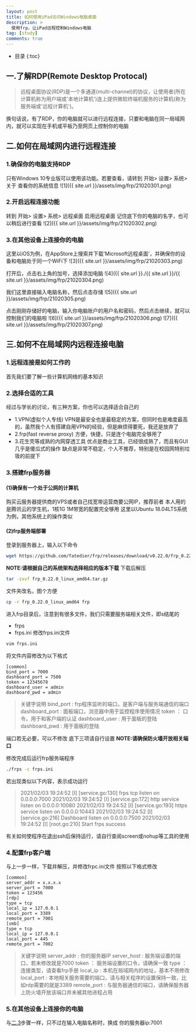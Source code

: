 ```yaml
---
layout: post
title: 如何使用iPad访问Windows电脑桌面
description: >
  使用frp，让iPad远程控制Windows电脑
tag: [study]
comments: true
---
```

* 目录
{:toc}

## 一.了解RDP(Remote Desktop Protocal)
> 远程桌面协议(RDP)是一个多通道(multi-channel)的协议，让使用者(所在计算机称为用户端或'本地计算机')连上提供微软终端机服务的计算机(称为服务端或'远程计算机')。 

换句话说，有了RDP，你的电脑就可以进行远程连接，只要和电脑在同一局域网内，就可以实现在手机或平板乃至网页上控制你的电脑

## 二.如何在局域网内进行远程连接
### 1.确保你的电脑支持RDP
只有Windows 10专业版可以使用该功能。若要查看，请转到 开始> 设置> 系统> 关于 查看你的系统信息
![1]({{ site.url }}/assets/img/frp/21020301.png)

### 2.开启远程连接功能
转到 开始> 设置> 系统> 远程桌面 启用远程桌面
记住底下你的电脑的名字，也可以稍后进行查看
![2]({{ site.url }}/assets/img/frp/21020302.png)

### 3.在其他设备上连接你的电脑
这里以iOS为例，在AppStore上搜索并下载'Microsoft远程桌面'，并确保你的设备和电脑处于同一个WiFi下
![3]({{ site.url }}/assets/img/frp/21020303.png)

打开后，点击右上角的加号，选择添加电脑
![4]({{ site.url }}./{{ site.url }}/{{ site.url }}/assets/img/frp/21020304.png)

我们这里直接输入电脑名称，然后点击存储
![5]({{ site.url }}/assets/img/frp/21020305.png)

点击刚刚存储好的电脑，输入你电脑账户的用户名和密码，然后点击继续，就可以控制我们的电脑啦
![6]({{ site.url }}/assets/img/frp/21020306.png)
![7]({{ site.url }}/assets/img/frp/21020307.png)

## 三.如何不在局域网内远程连接电脑
### 1.远程连接是如何工作的
首先我们要了解一些计算机网络的基本知识
### 2.选择合适的工具
经过与学长的讨论，有三种方案，你也可以选择适合自己的
* 1.VPN(虚拟个人专线)
    VPN是最安全也是最稳定的方案，但同时也是难度最高的，虽然我个人有搭建自用VPN的经验，但是麻烦得要死，我还是放弃了
* 2.frp(fast reverse proxy)
    方便，快捷，只是连个电脑完全够用了
* 3.花生壳等成熟的内网穿透工具
    优点是商业工具，已经很成熟了，而且有GUI几乎是傻瓜式的操作
    缺点是非常不稳定，个人不推荐，特别是在校园网特别垃圾的前提下
### 3.搭建frp服务器
#### (1)确保有一个处于公网的计算机
购买云服务器提供商的VPS或者自己找宽带运营商要公网IP，推荐前者
本人用的是腾讯云的学生机，1核1G 1M带宽的配置完全够用
这里以Ubuntu 18.04LTS系统为例，其他系统上的操作类似
#### (2)frp服务端部署
登录到服务器上，输入以下命令
```bash
wget https://github.com/fatedier/frp/releases/download/v0.22.0/frp_0.22.0_linux_amd64.tar.gz
```
**NOTE:请根据自己的系统架构选择相应的版本下载**
下载后解压
```bash
tar -zxvf frp_0.22.0_linux_amd64.tar.gz
```
文件夹改名，图个方便
```bash
cp -r frp_0.22.0_linux_amd64 frp
```
进入frp目录后，注意到有很多文件，我们只需要服务端相关文件，即s结尾的
* frps
* frps.ini
修改frps.ini文件
```bash
vim frps.ini
```
将文件内容修改为以下格式
```text
[common]
bind_port = 7000
dashboard_port = 7500
token = 12345678
dashboard_user = admin
dashboard_pwd = admin
```
>关键字说明
bind_port : frp程序监听的端口，是客户端与服务端通信的端口
dashboard_port : 面板端口，浏览器中用于监控程序使用情况
token ： 口令，用于和客户端的认证
dashboard_user : 用于面板的登陆
dashboard_pwd : 用于面板的登陆

端口若无必要，可以不修改
底下三项请自行设置
**NOTE:请确保防火墙开放相关端口**

修改完成后运行frp服务端程序
```bash
./frps -c frps.ini
```
若出现类似以下内容，表示成功运行
>2021/02/03 19:24:52 [I] [service.go:130] frps tcp listen on 0.0.0.0:7000
2021/02/03 19:24:52 [I] [service.go:172] http service listen on 0.0.0.0:10080
2021/02/03 19:24:52 [I] [service.go:193] https service listen on 0.0.0.0:10443
2021/02/03 19:24:52 [I] [service.go:216] Dashboard listen on 0.0.0.0:7500
2021/02/03 19:24:52 [I] [root.go:210] Start frps success

有关如何使程序在退出ssh后保持运行，请自行查阅screen或nohup等工具的使用
### 4.配置frp客户端
与上一步一样，下载并解压，并修改frpc.ini文件
按照以下格式修改
```text
[common]
server_addr = x.x.x.x
server_port = 7000
token = 123456
[rdp]
type = tcp
local_ip = 127.0.0.1           
local_port = 3389
remote_port = 7001  
[smb]
type = tcp
local_ip = 127.0.0.1
local_port = 445
remote_port = 7002
```
>关键字说明
server_addr : 你的服务器IP
server_host : 服务端设置的端口，若未修改就是7000
token ： 服务端设置的口令，请确保一致
type ： 连接类型，请查看frp手册
local_ip : 本机在局域网内的地址，基本不用修改
local_port : 本地相关服务需要的端口，请与相关程序的设置保持一致，比如rdp需要的就是3389
remote_port : 与服务器通信的端口，请确保服务器上防火墙开放该端口并未被其他进程占用
### 5.在其他设备上连接你的电脑
与[二.3](#3在其他设备上连接你的电脑)步骤一样，只不过在输入电脑名称时，换成 你的服务器ip:7001